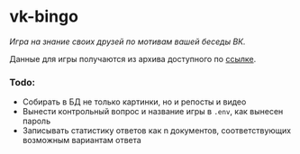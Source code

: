 # vk-bingo

*Игра на знание своих друзей по мотивам вашей беседы ВК.*

Данные для игры получаются из архива доступного по [ссылке](https://vk.com/data_protection?section=rules).

### Todo:
- Собирать в БД не только картинки, но и репосты и видео
- Вынести контрольный вопрос и название игры в `.env`, как вынесен пароль
- Записывать статистику ответов как n документов, соответствующих возможным вариантам ответа
